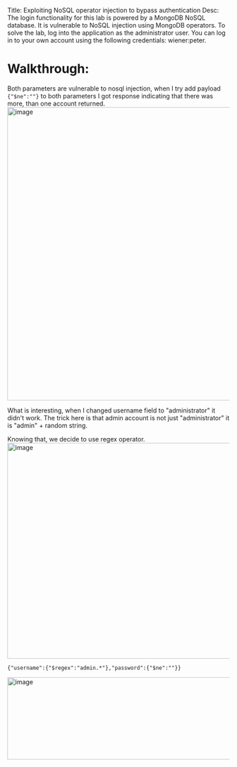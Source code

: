 Title: Exploiting NoSQL operator injection to bypass authentication
Desc:  The login functionality for this lab is powered by a MongoDB NoSQL database. It is vulnerable to NoSQL injection using MongoDB operators.
To solve the lab, log into the application as the administrator user.
You can log in to your own account using the following credentials: wiener:peter. 

# Walkthrough: 

Both parameters are vulnerable to nosql injection, when I try add payload `{"$ne":""}` to both parameters I got response indicating that there was more, than one account returned.
<img width="1232" height="663" alt="image" src="https://github.com/user-attachments/assets/ba30d161-eff4-4ba0-ae60-3ca1f3ccc0f3" />

What is interesting, when I changed username field to "administrator" it didn't work.
The trick here is that admin account is not just "administrator" it is "admin" + random string.

Knowing that, we decide to use regex operator. 
<img width="1428" height="488" alt="image" src="https://github.com/user-attachments/assets/a46486e9-43b2-41a3-a707-98e5cbcb0256" />

`{"username":{"$regex":"admin.*"},"password":{"$ne":""}}`

<img width="738" height="186" alt="image" src="https://github.com/user-attachments/assets/e701fb09-0c5a-4cb9-9985-0a50db5b87a7" />

